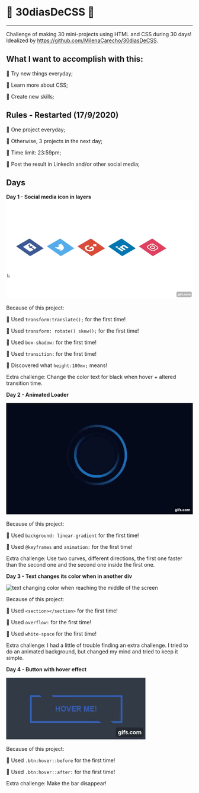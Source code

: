# :turtle: 30diasDeCSS :turtle: 
----------------------------
Challenge of making 30 mini-projects using HTML and CSS during 30 days!
Idealized by  https://github.com/MilenaCarecho/30diasDeCSS.

## What I want to accomplish with this:
:cherry_blossom: Try new things everyday;

:cherry_blossom: Learn more about CSS;

:cherry_blossom: Create new skills;

## Rules - Restarted (17/9/2020)
:cherry_blossom: One project everyday;

:cherry_blossom: Otherwise, 3 projects in the next day;

:cherry_blossom: Time limit: 23:59pm;

:cherry_blossom: Post the result in LinkedIn and/or other social media;

## Days
**Day 1 - Social media icon in layers**
![social media icons with layers](Images/day1.gif)

Because of this project:

:cherry_blossom: Used ```transform:translate();``` for the first time!

:cherry_blossom: Used ```transform: rotate() skew();``` for the first time!

:cherry_blossom: Used ```box-shadow:``` for the first time!

:cherry_blossom: Used ```transition:``` for the first time!

:cherry_blossom: Discovered what ```height:100mv;``` means!

Extra challenge:
Change the color text for black when hover + altered transition time.

**Day 2 - Animated Loader**

![animated loader rotating](Images/day2.gif)

Because of this project:

:cherry_blossom: Used ```background: linear-gradient``` for the first time!

:cherry_blossom: Used ```@keyframes``` and ```animation:``` for the first time!


Extra challenge:
Use two curves, different directions, the first one faster than the second one and the second one inside the first one.


**Day 3 - Text changes its color when in another div**

![text changing color when reaching the middle of the screen](Images/day3.gif)

Because of this project:

:cherry_blossom: Used ```<section></section>``` for the first time!

:cherry_blossom: Used ```overflow:``` for the first time!

:cherry_blossom: Used ```white-space``` for the first time!

Extra challenge:
I had a little of trouble finding an extra challenge. I tried to do an animated background, but changed my mind and tried to keep it simple.

**Day 4 - Button with hover effect**

![animated button](Images/day4.gif)

Because of this project:

:cherry_blossom: Used ```.btn:hover::before``` for the first time!


:cherry_blossom: Used ```.btn:hover::after:``` for the first time!


Extra challenge:
Make the bar disappear!
